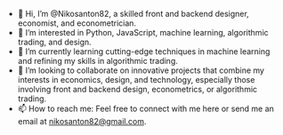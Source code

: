 - 👋 Hi, I’m @Nikosanton82, a skilled front and backend designer, economist, and econometrician.
- 👀 I’m interested in Python, JavaScript, machine learning, algorithmic trading, and design.
- 🌱 I’m currently learning cutting-edge techniques in machine learning and refining my skills in algorithmic trading.
- 💞️ I’m looking to collaborate on innovative projects that combine my interests in economics, design, and technology, especially those involving front and backend design, econometrics, or algorithmic trading.
- 📫 How to reach me: Feel free to connect with me here or send me an email at nikosanton82@gmail.com.

<!---
Nikosanton82/Nikosanton82 is a ✨ special ✨ repository because its `README.md` (this file) appears on your GitHub profile.
You can click the Preview link to take a look at your changes.
--->
